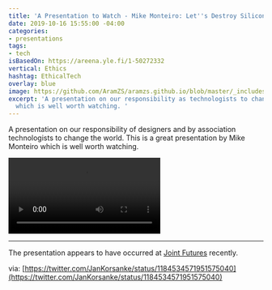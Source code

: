 ```yaml
---
title: 'A Presentation to Watch - Mike Monteiro: Let''s Destroy Silicon Valley'
date: 2019-10-16 15:55:00 -04:00
categories:
- presentations
tags:
- tech
isBasedOn: https://areena.yle.fi/1-50272332
vertical: Ethics
hashtag: EthicalTech
overlay: blue
image: https://github.com/AramZS/aramzs.github.io/blob/master/_includes/Capture-player.PNG?raw=true
excerpt: 'A presentation on our responsibility as technologists to change the world
  which is well worth watching. '
---
```


A presentation on our responsibility of designers and by association technologists to change the world. This is a great presentation by Mike Monteiro which is well worth watching. 

<video src="https://github.com/AramZS/aramzs.github.io/blob/master/_includes/LetsDestroySiliconValley.mp4?raw=true"></video>

<hr />

The presentation appears to have occurred at [Joint Futures](https://twitter.com/jointfutures) recently. 

via: [https://twitter.com/JanKorsanke/status/1184534571951575040](https://twitter.com/JanKorsanke/status/1184534571951575040)